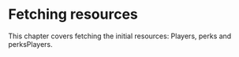 # Fetching resources

This chapter covers fetching the initial resources: Players, perks and perksPlayers.